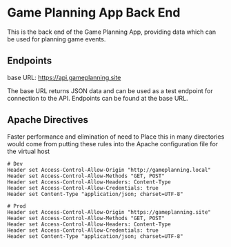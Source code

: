 # Game Planning App Back End

This is the back end of the Game Planning App, providing data which can be used for planning game events.

## Endpoints

base URL: https://api.gameplanning.site

The base URL returns JSON data and can be used as a test endpoint for connection to the API. Endpoints can be found at the base URL.

## Apache Directives

Faster performance and elimination of need to Place this in many directories would come from putting these rules into the Apache configuration file for the virtual host

```
# Dev
Header set Access-Control-Allow-Origin "http://gameplanning.local"
Header set Access-Control-Allow-Methods "GET, POST"
Header set Access-Control-Allow-Headers: Content-Type
Header set Access-Control-Allow-Credentials: true
Header set Content-Type "application/json; charset=UTF-8"

# Prod
Header set Access-Control-Allow-Origin "https://gameplanning.site"
Header set Access-Control-Allow-Methods "GET, POST"
Header set Access-Control-Allow-Headers: Content-Type
Header set Access-Control-Allow-Credentials: true
Header set Content-Type "application/json; charset=UTF-8"
```
